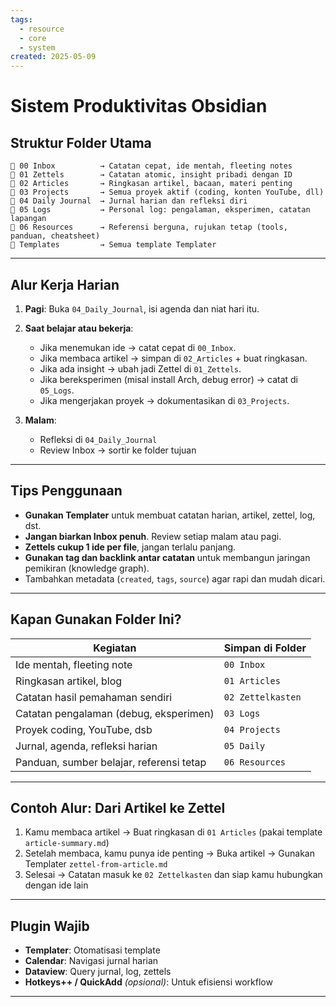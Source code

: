 ```yaml
---
tags:
  - resource
  - core
  - system
created: 2025-05-09
---
```


# Sistem Produktivitas Obsidian

## Struktur Folder Utama

```
📁 00 Inbox          → Catatan cepat, ide mentah, fleeting notes
📁 01 Zettels        → Catatan atomic, insight pribadi dengan ID 
📁 02 Articles       → Ringkasan artikel, bacaan, materi penting 
📁 03 Projects       → Semua proyek aktif (coding, konten YouTube, dll)
📁 04 Daily Journal  → Jurnal harian dan refleksi diri
📁 05 Logs           → Personal log: pengalaman, eksperimen, catatan lapangan 
📁 06 Resources      → Referensi berguna, rujukan tetap (tools, panduan, cheatsheet) 
📁 Templates         → Semua template Templater
```

---

## Alur Kerja Harian

1. **Pagi**: Buka `04_Daily_Journal`, isi agenda dan niat hari itu.
2. **Saat belajar atau bekerja**:
   - Jika menemukan ide → catat cepat di `00_Inbox`.
   - Jika membaca artikel → simpan di `02_Articles` + buat ringkasan.
   - Jika ada insight → ubah jadi Zettel di `01_Zettels`.
   - Jika bereksperimen (misal install Arch, debug error) → catat di `05_Logs`.
   - Jika mengerjakan proyek → dokumentasikan di `03_Projects`.

3. **Malam**:
   - Refleksi di `04_Daily_Journal`
   - Review Inbox → sortir ke folder tujuan

---

## Tips Penggunaan

- **Gunakan Templater** untuk membuat catatan harian, artikel, zettel, log, dst.
- **Jangan biarkan Inbox penuh**. Review setiap malam atau pagi.
- **Zettels cukup 1 ide per file**, jangan terlalu panjang.
- **Gunakan tag dan backlink antar catatan** untuk membangun jaringan pemikiran (knowledge graph).
- Tambahkan metadata (`created`, `tags`, `source`) agar rapi dan mudah dicari.

---

## Kapan Gunakan Folder Ini?

| Kegiatan                                 | Simpan di Folder           |
|------------------------------------------|-----------------------------|
| Ide mentah, fleeting note                | `00 Inbox`                  |
| Ringkasan artikel, blog                  | `01 Articles`               |
| Catatan hasil pemahaman sendiri          | `02 Zettelkasten`           |
| Catatan pengalaman (debug, eksperimen)   | `03 Logs`                   |
| Proyek coding, YouTube, dsb              | `04 Projects`               |
| Jurnal, agenda, refleksi harian          | `05 Daily`                  |
| Panduan, sumber belajar, referensi tetap | `06 Resources`              |

---

## Contoh Alur: Dari Artikel ke Zettel

1. Kamu membaca artikel → Buat ringkasan di `01 Articles` (pakai template `article-summary.md`)
2. Setelah membaca, kamu punya ide penting → Buka artikel → Gunakan Templater `zettel-from-article.md`
3. Selesai → Catatan masuk ke `02 Zettelkasten` dan siap kamu hubungkan dengan ide lain

---

## Plugin Wajib

- **Templater**: Otomatisasi template
- **Calendar**: Navigasi jurnal harian
- **Dataview**: Query jurnal, log, zettels
- **Hotkeys++ / QuickAdd** *(opsional)*: Untuk efisiensi workflow

---
